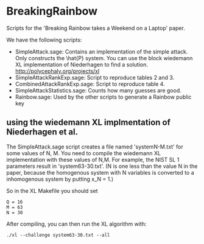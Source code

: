 # BreakingRainbow
Scripts for the 'Breaking Rainbow takes a Weekend on a Laptop' paper.

We have the following scripts: 

- SimpleAttack.sage: Contains an implementation of the simple attack. Only constructs the \hat{P} system. You can use the block wiedemann XL implementation of Niederhagen to find a solution. http://polycephaly.org/projects/xl
- SimpleAttackRankExp.sage: Script to reproduce tables 2 and 3.
- CombinedAttackRankExp.sage: Script to reproduce table 4.
- SimpleAttackStatistics.sage: Counts how many guesses are good.
- Rainbow.sage: Used by the other scripts to generate a Rainbow public key


## using the wiedemann XL implmentation of Niederhagen et al.
The SimpleAttack.sage script creates a file named 'systemN-M.txt' for some values of N, M. You need to compile the wiedemann XL implementation with these values of N,M.
For example, the NIST SL 1 parameters result in 'system63-30.txt'. (N is one less than the value N in the paper, because the homogenous system with N variables is converted to a inhomogenous system by putting x_N = 1.) 

So in the XL Makefile you should set 

    Q = 16
    M = 63
    N = 30

After compiling, you can then run the XL algorithm with:

    ./xl --challenge system63-30.txt --all

 
